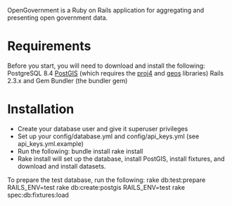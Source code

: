OpenGovernment is a Ruby on Rails application for aggregating and presenting open government data.

# Requirements
Before you start, you will need to download and install the following:
PostgreSQL 8.4
[PostGIS](http://postgis.refractions.net/) (which requires the [proj4](http://trac.osgeo.org/proj/) and [geos](http://trac.osgeo.org/geos/) libraries)
Rails 2.3.x and Gem Bundler (the bundler gem)

# Installation
  * Create your database user and give it superuser privileges
  * Set up your config/database.yml and config/api_keys.yml (see api_keys.yml.example)
  * Run the following:
    bundle install
    rake install
  * Rake install will set up the database, install PostGIS, install fixtures, and download and install datasets.

To prepare the test database, run the following:
    rake db:test:prepare
    RAILS_ENV=test rake db:create:postgis
    RAILS_ENV=test rake spec:db:fixtures:load
